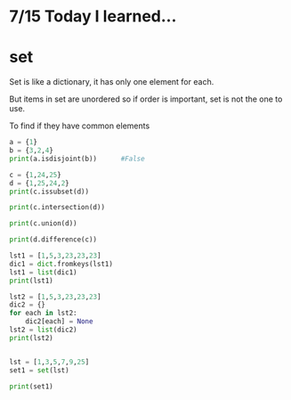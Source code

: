 # 7/15 Today I learned...


# set

Set is like a dictionary, it has only one element for each.

But items in set are unordered so if order is important, set is not the one to use.

To find if they have common elements
```py
a = {1}
b = {3,2,4}
print(a.isdisjoint(b))      #False
```

```py
c = {1,24,25}
d = {1,25,24,2}
print(c.issubset(d))

print(c.intersection(d))

print(c.union(d))

print(d.difference(c))
```
```py
lst1 = [1,5,3,23,23,23]
dic1 = dict.fromkeys(lst1)
lst1 = list(dic1)
print(lst1)

lst2 = [1,5,3,23,23,23]
dic2 = {}
for each in lst2:
    dic2[each] = None
lst2 = list(dic2)
print(lst2)


lst = [1,3,5,7,9,25]
set1 = set(lst)

print(set1)
```
